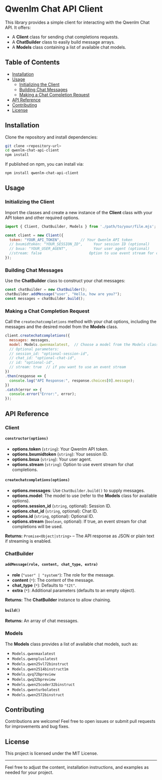 # Qwenlm Chat API Client

This library provides a simple client for interacting with the Qwenlm Chat API. It offers:

- A **Client** class for sending chat completions requests.
- A **ChatBuilder** class to easily build message arrays.
- A **Models** class containing a list of available chat models.

## Table of Contents

- [Installation](#installation)
- [Usage](#usage)
  - [Initializing the Client](#initializing-the-client)
  - [Building Chat Messages](#building-chat-messages)
  - [Making a Chat Completion Request](#making-a-chat-completion-request)
- [API Reference](#api-reference)
- [Contributing](#contributing)
- [License](#license)

## Installation

Clone the repository and install dependencies:

```bash
git clone <repository-url>
cd qwenlm-chat-api-client
npm install
```

If published on npm, you can install via:

```bash
npm install qwenlm-chat-api-client
```

## Usage

### Initializing the Client

Import the classes and create a new instance of the **Client** class with your API token and other required options.

```js
import { Client, ChatBuilder, Models } from './path/to/your/file.mjs';

const client = new Client({
  token: "YOUR_API_TOKEN",         // Your Qwenlm API token
  // bxumidtoken: "YOUR_SESSION_ID",     Your session ID (optional)
  // bxua: "YOUR_USER_AGENT",            Your user agent (optional)
  //stream: false                      Option to use event stream for chat completions (optional)
});
```

### Building Chat Messages

Use the **ChatBuilder** class to construct your chat messages:

```js
const chatBuilder = new ChatBuilder();
chatBuilder.addMessage("user", "Hello, how are you?");
const messages = chatBuilder.build();
```

### Making a Chat Completion Request

Call the `createchatcompletions` method with your chat options, including the messages and the desired model from the **Models** class.

```js
client.createchatcompletions({
  messages: messages,
  model: Models.qwenmaxlatest,  // Choose a model from the Models class
  // Optional parameters:
  // session_id: "optional-session-id",
  // chat_id: "optional-chat-id",
  // id: "optional-id",
  // stream: true  // if you want to use an event stream
})
.then(response => {
  console.log("API Response:", response.choices[0].message);
})
.catch(error => {
  console.error("Error:", error);
});
```

## API Reference

### Client

#### `constructor(options)`

- **options.token** (`string`): Your Qwenlm API token.
- **options.bxumidtoken** (`string`): Your session ID.
- **options.bxua** (`string`): Your user agent.
- **options.stream** (`string`): Option to use event stream for chat completions.

#### `createchatcompletions(options)`

- **options.messages**: Use `ChatBuilder.build()` to supply messages.
- **options.model**: The model to use (refer to the **Models** class for available options).
- **options.session_id** (`string`, optional): Session ID.
- **options.chat_id** (`string`, optional): Chat ID.
- **options.id** (`string`, optional): Optional ID.
- **options.stream** (`boolean`, optional): If true, an event stream for chat completions will be used.

**Returns:** `Promise<Object|string>` – The API response as JSON or plain text if streaming is enabled.

### ChatBuilder

#### `addMessage(role, content, chat_type, extra)`

- **role** (`"user" | "system"`): The role for the message.
- **content** (`*`): The content of the message.
- **chat_type** (`*`): Defaults to `"t2t"`.
- **extra** (`*`): Additional parameters (defaults to an empty object).

**Returns:** The **ChatBuilder** instance to allow chaining.

#### `build()`

**Returns:** An array of chat messages.

### Models

The **Models** class provides a list of available chat models, such as:

- `Models.qwenmaxlatest`
- `Models.qwenpluslatest`
- `Models.qwen25vl72binstruct`
- `Models.qwen2514binstruct1m`
- `Models.qvq72bpreview`
- `Models.qwq32bpreview`
- `Models.qwen25coder32binstruct`
- `Models.qwenturbolatest`
- `Models.qwen2572binstruct`

## Contributing

Contributions are welcome! Feel free to open issues or submit pull requests for improvements and bug fixes.

## License

This project is licensed under the MIT License.

---

Feel free to adjust the content, installation instructions, and examples as needed for your project.
